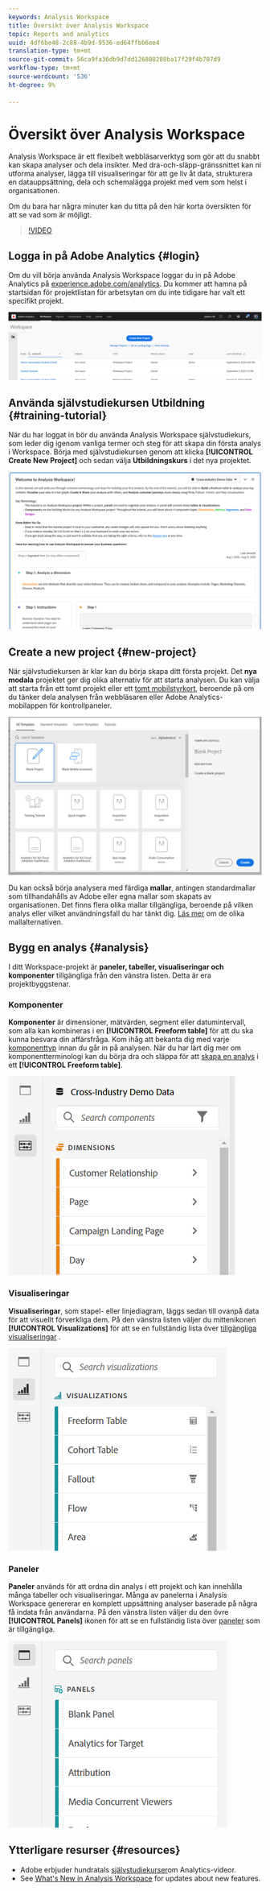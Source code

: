 ```yaml
---
keywords: Analysis Workspace
title: Översikt över Analysis Workspace
topic: Reports and analytics
uuid: 4df6be48-2c88-4b9d-9536-ed64ffbb6ee4
translation-type: tm+mt
source-git-commit: 56ca9fa36db9d7dd126808280ba17f29f4b787d9
workflow-type: tm+mt
source-wordcount: '536'
ht-degree: 9%

---
```



# Översikt över Analysis Workspace

Analysis Workspace är ett flexibelt webbläsarverktyg som gör att du snabbt kan skapa analyser och dela insikter. Med dra-och-släpp-gränssnittet kan ni utforma analyser, lägga till visualiseringar för att ge liv åt data, strukturera en datauppsättning, dela och schemalägga projekt med vem som helst i organisationen.

Om du bara har några minuter kan du titta på den här korta översikten för att se vad som är möjligt.

>[!VIDEO](https://docs.adobe.com/content/help/en/analytics-learn/tutorials/analysis-workspace/analysis-workspace-basics/analysis-workspace-overview.html)

## Logga in på Adobe Analytics {#login}

Om du vill börja använda Analysis Workspace loggar du in på Adobe Analytics på [experience.adobe.com/analytics](http://experience.adobe.com/analytics). Du kommer att hamna på startsidan för projektlistan för arbetsytan om du inte tidigare har valt ett specifikt projekt.

![](assets/login-analytics.png)

## Använda självstudiekursen Utbildning {#training-tutorial}

När du har loggat in bör du använda Analysis Workspace självstudiekurs, som leder dig igenom vanliga termer och steg för att skapa din första analys i Workspace. Börja med självstudiekursen genom att klicka **[!UICONTROL Create New Project]** och sedan välja **Utbildningskurs** i det nya projektet.

![](assets/training-tutorial.png)

## Create a new project {#new-project}

När självstudiekursen är klar kan du börja skapa ditt första projekt. Det **nya modala** projektet ger dig olika alternativ för att starta analysen. Du kan välja att starta från ett tomt projekt eller ett [tomt mobilstyrkort](https://docs.adobe.com/content/help/en/analytics/analyze/mobapp/curator.html), beroende på om du tänker dela analysen från webbläsaren eller Adobe Analytics-mobilappen för kontrollpaneler.

![](assets/create-new-project.png)

Du kan också börja analysera med färdiga **mallar**, antingen standardmallar som tillhandahålls av Adobe eller egna mallar som skapats av organisationen. Det finns flera olika mallar tillgängliga, beroende på vilken analys eller vilket användningsfall du har tänkt dig. [Läs mer](https://docs.adobe.com/content/help/sv-SE/analytics/analyze/analysis-workspace/build-workspace-project/starter-projects.html) om de olika mallalternativen.

## Bygg en analys {#analysis}

I ditt Workspace-projekt är **paneler, tabeller, visualiseringar och komponenter** tillgängliga från den vänstra listen. Detta är era projektbyggstenar.

### Komponenter

**Komponenter** är dimensioner, mätvärden, segment eller datumintervall, som alla kan kombineras i en **[!UICONTROL Freeform table]** för att du ska kunna besvara din affärsfråga. Kom ihåg att bekanta dig med varje [komponenttyp](https://docs.adobe.com/content/help/en/analytics/analyze/analysis-workspace/components/analysis-workspace-components.html) innan du går in på analysen. När du har lärt dig mer om komponentterminologi kan du börja dra och släppa för att [skapa en analys](https://docs.adobe.com/content/help/en/analytics/analyze/analysis-workspace/build-workspace-project/t-freeform-project.html) i ett **[!UICONTROL Freeform table]**.

![](assets/build-components.png)

### Visualiseringar

**Visualiseringar**, som stapel- eller linjediagram, läggs sedan till ovanpå data för att visuellt förverkliga dem. På den vänstra listen väljer du mittenikonen **[!UICONTROL Visualizations]** för att se en fullständig lista över [tillgängliga visualiseringar](https://docs.adobe.com/content/help/en/analytics/analyze/analysis-workspace/visualizations/freeform-analysis-visualizations.html) .

![](assets/build-visualizations.png)

### Paneler

**Paneler** används för att ordna din analys i ett projekt och kan innehålla många tabeller och visualiseringar. Många av panelerna i Analysis Workspace genererar en komplett uppsättning analyser baserade på några få indata från användarna. På den vänstra listen väljer du den övre **[!UICONTROL Panels]** ikonen för att se en fullständig lista över [paneler](https://docs.adobe.com/content/help/en/analytics/analyze/analysis-workspace/panels/panels.html) som är tillgängliga.

![](assets/build-panels.png)

## Ytterligare resurser {#resources}

* Adobe erbjuder hundratals [självstudiekurser](https://docs.adobe.com/content/help/en/analytics-learn/tutorials/overview.html)om Analytics-videor.
* See [What&#39;s New in Analysis Workspace](/help/analyze/analysis-workspace/new-features-in-analysis-workspace.md) for updates about new features.
